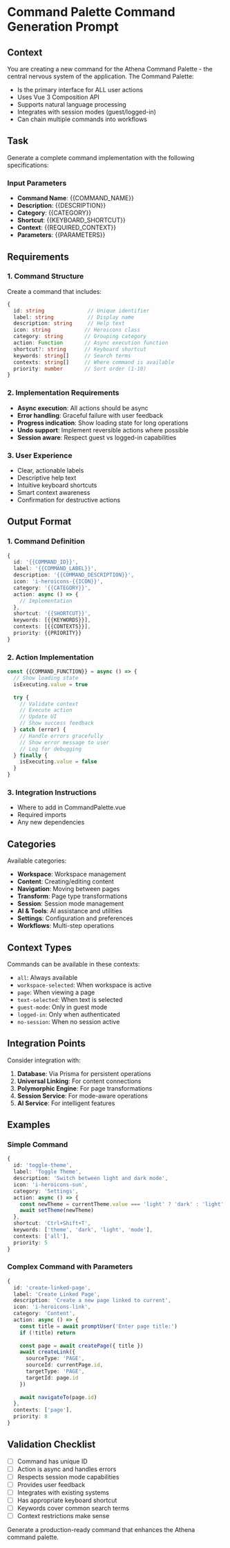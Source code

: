 # Command Palette Command Generation Prompt

## Context
You are creating a new command for the Athena Command Palette - the central nervous system of the application. The Command Palette:
- Is the primary interface for ALL user actions
- Uses Vue 3 Composition API
- Supports natural language processing
- Integrates with session modes (guest/logged-in)
- Can chain multiple commands into workflows

## Task
Generate a complete command implementation with the following specifications:

### Input Parameters
- **Command Name**: {{COMMAND_NAME}}
- **Description**: {{DESCRIPTION}}
- **Category**: {{CATEGORY}}
- **Shortcut**: {{KEYBOARD_SHORTCUT}}
- **Context**: {{REQUIRED_CONTEXT}}
- **Parameters**: {{PARAMETERS}}

## Requirements

### 1. Command Structure
Create a command that includes:
```typescript
{
  id: string              // Unique identifier
  label: string           // Display name
  description: string     // Help text
  icon: string           // Heroicons class
  category: string       // Grouping category
  action: Function       // Async execution function
  shortcut?: string      // Keyboard shortcut
  keywords: string[]     // Search terms
  contexts: string[]     // Where command is available
  priority: number       // Sort order (1-10)
}
```

### 2. Implementation Requirements
- **Async execution**: All actions should be async
- **Error handling**: Graceful failure with user feedback
- **Progress indication**: Show loading state for long operations
- **Undo support**: Implement reversible actions where possible
- **Session aware**: Respect guest vs logged-in capabilities

### 3. User Experience
- Clear, actionable labels
- Descriptive help text
- Intuitive keyboard shortcuts
- Smart context awareness
- Confirmation for destructive actions

## Output Format

### 1. Command Definition
```typescript
{
  id: '{{COMMAND_ID}}',
  label: '{{COMMAND_LABEL}}',
  description: '{{COMMAND_DESCRIPTION}}',
  icon: 'i-heroicons-{{ICON}}',
  category: '{{CATEGORY}}',
  action: async () => {
    // Implementation
  },
  shortcut: '{{SHORTCUT}}',
  keywords: [{{KEYWORDS}}],
  contexts: [{{CONTEXTS}}],
  priority: {{PRIORITY}}
}
```

### 2. Action Implementation
```typescript
const {{COMMAND_FUNCTION}} = async () => {
  // Show loading state
  isExecuting.value = true
  
  try {
    // Validate context
    // Execute action
    // Update UI
    // Show success feedback
  } catch (error) {
    // Handle errors gracefully
    // Show error message to user
    // Log for debugging
  } finally {
    isExecuting.value = false
  }
}
```

### 3. Integration Instructions
- Where to add in CommandPalette.vue
- Required imports
- Any new dependencies

## Categories

Available categories:
- **Workspace**: Workspace management
- **Content**: Creating/editing content
- **Navigation**: Moving between pages
- **Transform**: Page type transformations
- **Session**: Session mode management
- **AI & Tools**: AI assistance and utilities
- **Settings**: Configuration and preferences
- **Workflows**: Multi-step operations

## Context Types

Commands can be available in these contexts:
- `all`: Always available
- `workspace-selected`: When workspace is active
- `page`: When viewing a page
- `text-selected`: When text is selected
- `guest-mode`: Only in guest mode
- `logged-in`: Only when authenticated
- `no-session`: When no session active

## Integration Points

Consider integration with:
1. **Database**: Via Prisma for persistent operations
2. **Universal Linking**: For content connections
3. **Polymorphic Engine**: For page transformations
4. **Session Service**: For mode-aware operations
5. **AI Service**: For intelligent features

## Examples

### Simple Command
```typescript
{
  id: 'toggle-theme',
  label: 'Toggle Theme',
  description: 'Switch between light and dark mode',
  icon: 'i-heroicons-sun',
  category: 'Settings',
  action: async () => {
    const newTheme = currentTheme.value === 'light' ? 'dark' : 'light'
    await setTheme(newTheme)
  },
  shortcut: 'Ctrl+Shift+T',
  keywords: ['theme', 'dark', 'light', 'mode'],
  contexts: ['all'],
  priority: 5
}
```

### Complex Command with Parameters
```typescript
{
  id: 'create-linked-page',
  label: 'Create Linked Page',
  description: 'Create a new page linked to current',
  icon: 'i-heroicons-link',
  category: 'Content',
  action: async () => {
    const title = await promptUser('Enter page title:')
    if (!title) return
    
    const page = await createPage({ title })
    await createLink({
      sourceType: 'PAGE',
      sourceId: currentPage.id,
      targetType: 'PAGE',
      targetId: page.id
    })
    
    await navigateTo(page.id)
  },
  contexts: ['page'],
  priority: 8
}
```

## Validation Checklist

- [ ] Command has unique ID
- [ ] Action is async and handles errors
- [ ] Respects session mode capabilities
- [ ] Provides user feedback
- [ ] Integrates with existing systems
- [ ] Has appropriate keyboard shortcut
- [ ] Keywords cover common search terms
- [ ] Context restrictions make sense

Generate a production-ready command that enhances the Athena command palette.